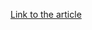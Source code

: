 [Link to the article](https://symantec-enterprise-blogs.security.com/blogs/threat-intelligence/lockbit-targets-servers)
